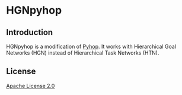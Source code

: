 # HGNpyhop

## Introduction

HGNpyhop is a modification of [Pyhop](https://bitbucket.org/dananau/pyhop/). It works with Hierarchical Goal Networks (HGN) instead of Hierarchical Task Networks (HTN).

## License

[Apache License 2.0](https://github.com/ospur/hgn-pyhop/blob/master/LICENSE)
